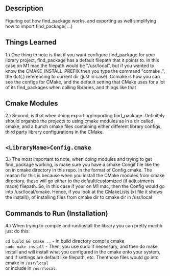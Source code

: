 ## Description
Figuring out how find_package works, and exporting as well simplifying how to import find_package(<LibraryName> ...)

## Things Learned
1.) One thing to note is that if you want configure find_package for your library project, find_package has a default filepath that
    it points to. In this case on M1 mac the filepath would be "/usr/local", but if you wanted to know the CMAKE_INSTALL_PREFIX
    then you type the command "ccmake .", the dot(.) referencing to current dir (just in case). Ccmake is how you can see the configs
    for CMake, and the default setting that CMake uses for a lot of its find_packages when calling libraries, and things like that

## Cmake Modules
2.) Second, is that when doing exporting/importing find_package. Definitely should organize the projects to using cmake modules 
    as in a dir called cmake, and a bunch cmake files containing either different library configs, third party library configurations in the CMake.


## `<LibraryName>Config.cmake`
3.) The most important to note, when doing modules and trying to get find_package working, is make sure you have a cmake Congif file like the on
    in cmake directory in this repo. In the format of <Libraryname>Config.cmake. The reason for this is because when you install the CMake modules from cmake
    directory, these will go either to the default/customized (if adjustments made) filepath. So, in this case if your on M1 mac, then  the Config would go into
    /usr/local/cmake. Hence, if you look at the CMakeLists.txt file it shows the install(), of installing files from cmake dir to cmake dir in /usr/local

## Commands to Run (Installation)
4.) When trying to compile and run/install the library you can pretty muchh just do this:

`cd build && cmake ..` - In build directory compile cmake \
`sudo make install` - Then, you use sudo if necessary, and then do make install and will install what you configured in
the cmake onto your system, and if settings are default like filepath, etc. Thenthose files would go into cmake in `/usr/local` \
or include in `/usr/local`. 
